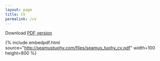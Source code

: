 ```yaml
---
layout: page
title: CV
permalink: /cv
---
```


Download [PDF version](http://seamustuohy.com/files/seamus_tuohy_cv.pdf)

{% include embedpdf.html source="http://seamustuohy.com/files/seamus_tuohy_cv.pdf" width=100 height=800 %}
